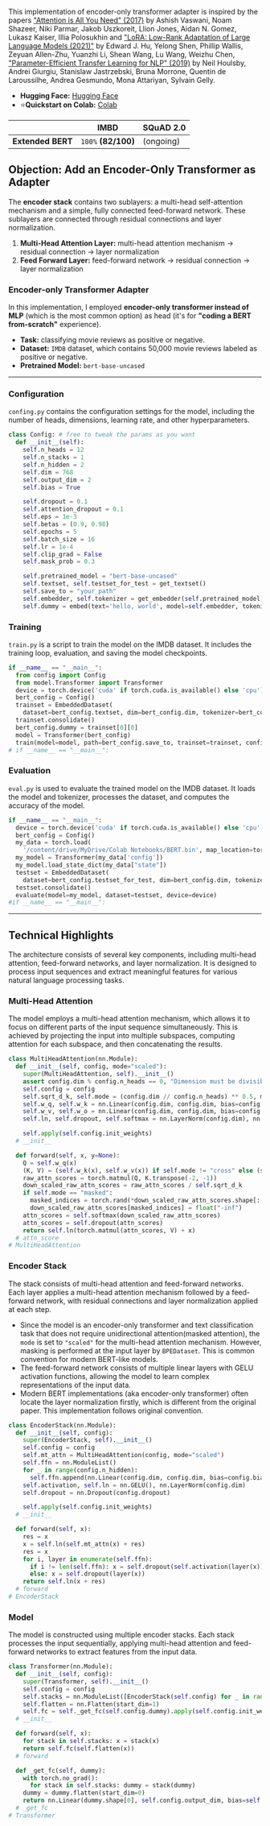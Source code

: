 This implementation of encoder-only transformer adapter is inspired by the papers ["Attention is All You Need" (2017)](https://arxiv.org/abs/1706.03762) by Ashish Vaswani, Noam Shazeer, Niki Parmar, Jakob Uszkoreit, Llion Jones, Aidan N. Gomez, Lukasz Kaiser, Illia Polosukhin and ["LoRA: Low-Rank Adaptation of Large Language Models (2021)"](https://arxiv.org/abs/2106.09685) by Edward J. Hu, Yelong Shen, Phillip Wallis, Zeyuan Allen-Zhu, Yuanzhi Li, Shean Wang, Lu Wang, Weizhu Chen, ["Parameter-Efficient Transfer Learning for NLP" (2019)](https://arxiv.org/abs/1902.00751) by Neil Houlsby, Andrei Giurgiu, Stanislaw Jastrzebski, Bruna Morrone, Quentin de Laroussilhe, Andrea Gesmundo, Mona Attariyan, Sylvain Gelly.

- **Hugging Face:** [Hugging Face](https://huggingface.co/lif31up/attention-is-all-you-need)
- ⭐**Quickstart on Colab:** [Colab](https://colab.research.google.com/drive/1oEwK7Tz-XvABJQ9-ypHznY24vD_uq4h_?usp=sharing)

|                   | **IMBD**            | **SQuAD 2.0** |
|-------------------|---------------------|-----------|
| **Extended BERT** | `100%` **(82/100)** | (ongoing) |

## Objection: Add an Encoder-Only Transformer as Adapter
The **encoder stack** contains two sublayers: a multi-head self-attention mechanism and a simple, fully connected feed-forward network. These sublayers are connected through residual connections and layer normalization.
1. **Multi-Head Attention Layer:** multi-head attention mechanism → residual connection → layer normalization
2. **Feed Forward Layer:** feed-forward network → residual connection → layer normalization

### Encoder-only Transformer Adapter
In this implementation, I employed **encoder-only transformer instead of MLP** (which is the most common option) as head (it's for **"coding a BERT from-scratch"** experience).

- **Task:** classifying movie reviews as positive or negative.
- **Dataset:** `IMDB` dataset, which contains 50,000 movie reviews labeled as positive or negative.
- **Pretrained Model:** `bert-base-uncased`

---
### Configuration
`confing.py` contains the configuration settings for the model, including the number of heads, dimensions, learning rate, and other hyperparameters.
```python
class Config: # free to tweak the params as you want
  def __init__(self):
    self.n_heads = 12
    self.n_stacks = 1
    self.n_hidden = 2
    self.dim = 768
    self.output_dim = 2
    self.bias = True

    self.dropout = 0.1
    self.attention_dropout = 0.1
    self.eps = 1e-3
    self.betas = (0.9, 0.98)
    self.epochs = 5
    self.batch_size = 16
    self.lr = 1e-4
    self.clip_grad = False
    self.mask_prob = 0.3

    self.pretrained_model = "bert-base-uncased"
    self.textset, self.testset_for_test = get_textset()
    self.save_to = "your_path"
    self.embedder, self.tokenizer = get_embedder(self.pretrained_model) ) # you can change the tokenizer setting on `./tokenizer.json`.
    self.dummy = embed(text='hello, world', model=self.embedder, tokenizer=self.tokenizer)
```
### Training
`train.py` is a script to train the model on the IMDB dataset. It includes the training loop, evaluation, and saving the model checkpoints.

```python
if __name__ == "__main__":
  from config import Config
  from model.Transformer import Transformer
  device = torch.device('cuda' if torch.cuda.is_available() else 'cpu')
  bert_config = Config()
  trainset = EmbeddedDataset(
    dataset=bert_config.textset, dim=bert_config.dim, tokenizer=bert_config.tokenizer, embedder=bert_config.embedder)
  trainset.consolidate()
  bert_config.dummy = trainset[0][0]
  model = Transformer(bert_config)
  train(model=model, path=bert_config.save_to, trainset=trainset, config=bert_config, device=device)
# if __name__ == "__main__":
```
### Evaluation
`eval.py` is used to evaluate the trained model on the IMDB dataset. It loads the model and tokenizer, processes the dataset, and computes the accuracy of the model.
```python
if __name__ == "__main__":
  device = torch.device('cuda' if torch.cuda.is_available() else 'cpu')
  bert_config = Config()
  my_data = torch.load(
    '/content/drive/MyDrive/Colab Notebooks/BERT.bin', map_location=torch.device('cpu'), weights_only=False)
  my_model = Transformer(my_data['config'])
  my_model.load_state_dict(my_data["state"])
  testset = EmbeddedDataset(
    dataset=bert_config.testset_for_test, dim=bert_config.dim, tokenizer=bert_config.tokenizer, embedder=bert_config.embedder)
  testset.consolidate()
  evaluate(model=my_model, dataset=testset, device=device)
#if __name__ == "__main__":
```
---
## Technical Highlights
The architecture consists of several key components, including multi-head attention, feed-forward networks, and layer normalization. It is designed to process input sequences and extract meaningful features for various natural language processing tasks.

### Multi-Head Attention
The model employs a multi-head attention mechanism, which allows it to focus on different parts of the input sequence simultaneously. This is achieved by projecting the input into multiple subspaces, computing attention for each subspace, and then concatenating the results.

```python
class MultiHeadAttention(nn.Module):
  def __init__(self, config, mode="scaled"):
    super(MultiHeadAttention, self).__init__()
    assert config.dim % config.n_heads == 0, "Dimension must be divisible by number of heads"
    self.config = config
    self.sqrt_d_k, self.mode = (config.dim // config.n_heads) ** 0.5, mode
    self.w_q, self.w_k = nn.Linear(config.dim, config.dim, bias=config.bias), nn.Linear(config.dim, config.dim, bias=config.bias)
    self.w_v, self.w_o = nn.Linear(config.dim, config.dim, bias=config.bias), nn.Linear(config.dim, config.dim, bias=config.bias)
    self.ln, self.dropout, self.softmax = nn.LayerNorm(config.dim), nn.Dropout(config.attention_dropout), nn.Softmax(dim=1)

    self.apply(self.config.init_weights)
  # __init__

  def forward(self, x, y=None):
    Q = self.w_q(x)
    (K, V) = (self.w_k(x), self.w_v(x)) if self.mode != "cross" else (self.w_k(y), self.w_v(y))
    raw_attn_scores = torch.matmul(Q, K.transpose(-2, -1))
    down_scaled_raw_attn_scores = raw_attn_scores / self.sqrt_d_k
    if self.mode == "masked":
      masked_indices = torch.rand(*down_scaled_raw_attn_scores.shape[:-1], 1) < self.config.mask_prob
      down_scaled_raw_attn_scores[masked_indices] = float("-inf")
    attn_scores = self.softmax(down_scaled_raw_attn_scores)
    attn_scores = self.dropout(attn_scores)
    return self.ln(torch.matmul(attn_scores, V) + x)
  # attn_score
# MultiHeadAttention
```

### Encoder Stack
The stack consists of multi-head attention and feed-forward networks. Each layer applies a multi-head attention mechanism followed by a feed-forward network, with residual connections and layer normalization applied at each step.
* Since the model is an encoder-only transformer and text classification task that does not require unidirectional attention(masked attention), the `mode` is set to `"scaled"` for the multi-head attention mechanism. However, masking is performed at the input layer by `BPEDataset`. This is common convention for modern BERT-like models.
* The feed-forward network consists of multiple linear layers with GELU activation functions, allowing the model to learn complex representations of the input data.
* Modern BERT implementations (aka encoder-only transformer) often locate the layer normalization firstly, which is different from the original paper. This implementation follows original convention.

```python
class EncoderStack(nn.Module):
  def __init__(self, config):
    super(EncoderStack, self).__init__()
    self.config = config
    self.mt_attn = MultiHeadAttention(config, mode="scaled")
    self.ffn = nn.ModuleList()
    for _ in range(config.n_hidden):
      self.ffn.append(nn.Linear(config.dim, config.dim, bias=config.bias))
    self.activation, self.ln = nn.GELU(), nn.LayerNorm(config.dim)
    self.dropout = nn.Dropout(config.dropout)

    self.apply(self.config.init_weights)
  # __init__

  def forward(self, x):
    res = x
    x = self.ln(self.mt_attn(x) + res)
    res = x
    for i, layer in enumerate(self.ffn):
      if i != len(self.ffn): x = self.dropout(self.activation(layer(x)))
      else: x = self.dropout(layer(x))
    return self.ln(x + res)
  # forward
# EncoderStack
```

### Model
The model is constructed using multiple encoder stacks. Each stack processes the input sequentially, applying multi-head attention and feed-forward networks to extract features from the input data.

```python
class Transformer(nn.Module):
  def __init__(self, config):
    super(Transformer, self).__init__()
    self.config = config
    self.stacks = nn.ModuleList([EncoderStack(self.config) for _ in range(config.n_stacks)])
    self.flatten = nn.Flatten(start_dim=1)
    self.fc = self._get_fc(self.config.dummy).apply(self.config.init_weights)
  # __init__

  def forward(self, x):
    for stack in self.stacks: x = stack(x)
    return self.fc(self.flatten(x))
  # forward

  def _get_fc(self, dummy):
    with torch.no_grad():
      for stack in self.stacks: dummy = stack(dummy)
    dummy = dummy.flatten(start_dim=0)
    return nn.Linear(dummy.shape[0], self.config.output_dim, bias=self.config.bias)
  # _get_fc
# Transformer
```
